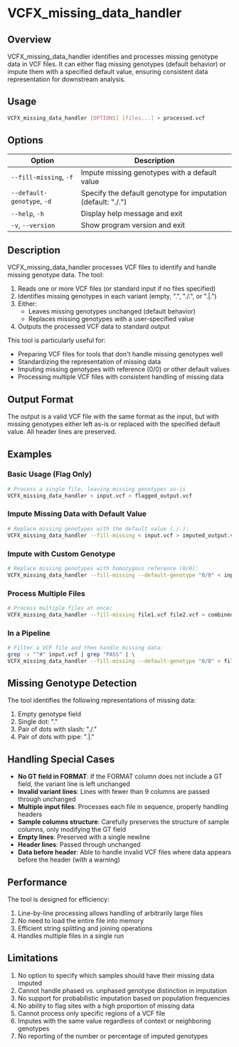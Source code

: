 # VCFX_missing_data_handler

## Overview

VCFX_missing_data_handler identifies and processes missing genotype data in VCF files. It can either flag missing genotypes (default behavior) or impute them with a specified default value, ensuring consistent data representation for downstream analysis.

## Usage

```bash
VCFX_missing_data_handler [OPTIONS] [files...] > processed.vcf
```

## Options

| Option | Description |
|--------|-------------|
| `--fill-missing`, `-f` | Impute missing genotypes with a default value |
| `--default-genotype`, `-d` <GEN> | Specify the default genotype for imputation (default: "./.")  |
| `--help`, `-h` | Display help message and exit |
| `-v`, `--version` | Show program version and exit |

## Description

VCFX_missing_data_handler processes VCF files to identify and handle missing genotype data. The tool:

1. Reads one or more VCF files (or standard input if no files specified)
2. Identifies missing genotypes in each variant (empty, ".", "./.", or ".|.")
3. Either:
   - Leaves missing genotypes unchanged (default behavior)
   - Replaces missing genotypes with a user-specified value
4. Outputs the processed VCF data to standard output

This tool is particularly useful for:
- Preparing VCF files for tools that don't handle missing genotypes well
- Standardizing the representation of missing data
- Imputing missing genotypes with reference (0/0) or other default values
- Processing multiple VCF files with consistent handling of missing data

## Output Format

The output is a valid VCF file with the same format as the input, but with missing genotypes either left as-is or replaced with the specified default value. All header lines are preserved.

## Examples

### Basic Usage (Flag Only)

```bash
# Process a single file, leaving missing genotypes as-is
VCFX_missing_data_handler < input.vcf > flagged_output.vcf
```

### Impute Missing Data with Default Value

```bash
# Replace missing genotypes with the default value (./.):
VCFX_missing_data_handler --fill-missing < input.vcf > imputed_output.vcf
```

### Impute with Custom Genotype

```bash
# Replace missing genotypes with homozygous reference (0/0):
VCFX_missing_data_handler --fill-missing --default-genotype "0/0" < input.vcf > ref_imputed.vcf
```

### Process Multiple Files

```bash
# Process multiple files at once:
VCFX_missing_data_handler --fill-missing file1.vcf file2.vcf > combined_output.vcf
```

### In a Pipeline

```bash
# Filter a VCF file and then handle missing data:
grep -v "^#" input.vcf | grep "PASS" | \
VCFX_missing_data_handler --fill-missing --default-genotype "0/0" > filtered_imputed.vcf
```

## Missing Genotype Detection

The tool identifies the following representations of missing data:

1. Empty genotype field
2. Single dot: "."
3. Pair of dots with slash: "./."
4. Pair of dots with pipe: ".|."

## Handling Special Cases

- **No GT field in FORMAT**: If the FORMAT column does not include a GT field, the variant line is left unchanged
- **Invalid variant lines**: Lines with fewer than 9 columns are passed through unchanged
- **Multiple input files**: Processes each file in sequence, properly handling headers
- **Sample columns structure**: Carefully preserves the structure of sample columns, only modifying the GT field
- **Empty lines**: Preserved with a single newline
- **Header lines**: Passed through unchanged
- **Data before header**: Able to handle invalid VCF files where data appears before the header (with a warning)

## Performance

The tool is designed for efficiency:

1. Line-by-line processing allows handling of arbitrarily large files
2. No need to load the entire file into memory
3. Efficient string splitting and joining operations
4. Handles multiple files in a single run

## Limitations

1. No option to specify which samples should have their missing data imputed
2. Cannot handle phased vs. unphased genotype distinction in imputation
3. No support for probabilistic imputation based on population frequencies
4. No ability to flag sites with a high proportion of missing data
5. Cannot process only specific regions of a VCF file
6. Imputes with the same value regardless of context or neighboring genotypes
7. No reporting of the number or percentage of imputed genotypes 